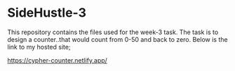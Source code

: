 # SideHustle-3

This repository contains the files used for the week-3 task.
The task is to design a counter..that would count from 0-50 and back to zero.
Below is the link to my hosted site;

https://cypher-counter.netlify.app/
